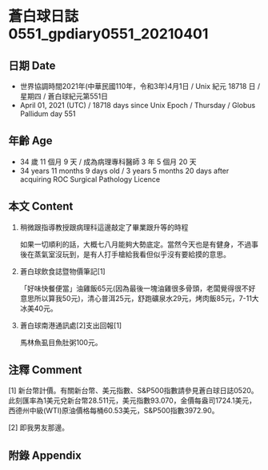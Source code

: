 [_metadata_:encoding]: - "utf-8"
[_metadata_:language]: - "zh-Hant-TW"
[_metadata_:fileformat]: - "markdown"
[_metadata_:MIME_type]: - "text/plain"
[_metadata_:markdown_version]: - "commonmark version 0.29"
[_metadata_:markdown_spec]: - "https://spec.commonmark.org/0.29/"

# 蒼白球日誌0551_gpdiary0551_20210401 #

## 日期 Date ##

* 世界協調時間2021年(中華民國110年，令和3年)4月1日 / Unix 紀元 18718 日 / 星期四 / 蒼白球紀元第551日
* April 01, 2021 (UTC) / 18718 days since Unix Epoch / Thursday / Globus Pallidum day 551

## 年齡 Age ##

* 34 歲 11 個月 9 天 / 成為病理專科醫師 3 年 5 個月 20 天
* 34 years 11 months 9 days old / 3 years 5 months 20 days after acquiring ROC Surgical Pathology Licence

## 本文 Content ##

1. 稍微跟指導教授跟病理科這邊敲定了畢業跟升等的時程

    如果一切順利的話，大概七八月能夠大勢底定。當然今天也是有健身，不過事後在蒸氣室沒玩到，是有人打手槍給我看但似乎沒有要給摸的意思。
    
2. 蒼白球飲食誌暨物價筆記[1]

    「好味快餐便當」油雞飯65元(因為最後一塊油雞很多骨頭，老闆覺得很不好意思所以算我50元)，清心普洱25元，舒跑礦泉水29元，烤肉飯85元，7-11大冰美40元。
    
3. 蒼白球南港通訊處[2]支出回報[1]

    馬林魚虱目魚肚粥100元。

## 注釋 Comment ##

[1] 新台幣計價。有關新台幣、美元指數、S&P500指數請參見蒼白球日誌0520。此刻匯率為1美元兌新台幣28.511元，美元指數93.070，金價每盎司1724.1美元，西德州中級(WTI)原油價格每桶60.53美元，S&P500指數3972.90。

[2] 即我男友那邊。

## 附錄 Appendix ##

